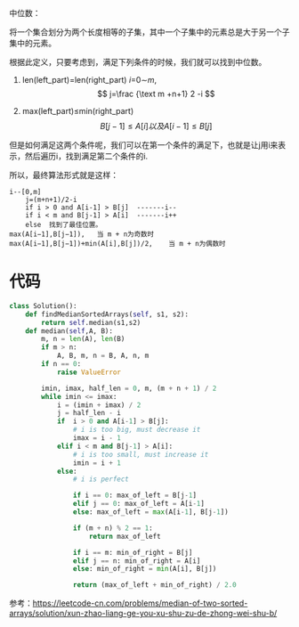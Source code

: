 中位数：

将一个集合划分为两个长度相等的子集，其中一个子集中的元素总是大于另一个子集中的元素。 

根据此定义，只要考虑到，满足下列条件的时候，我们就可以找到中位数。

1.   len(left_part)=len(right_part)         *i*=0∼*m*,  
   $$
   j=\frac {\text m +n+1} 2 -i
   $$
   

2.  max(left_part)≤min(right_part) 
   $$
   B[j−1]≤A[i] 以及A[i−1]≤B[j]
   $$
   

但是如何满足这两个条件呢，我们可以在第一个条件的满足下，也就是让j用i来表示，然后遍历i，找到满足第二个条件的i.

所以，最终算法形式就是这样：

```
i--[0,m]   
	j=(m+n+1)/2-i
    if i > 0 and A[i-1] > B[j]  -------i--
    if i < m and B[j-1] > A[i]	-------i++
    else  找到了最佳位置。
max(A[i−1],B[j−1]),   当 m + n为奇数时
max(A[i−1],B[j−1])+min(A[i],B[j])/2,	当 m + n为偶数时
```



# 代码
```Python
class Solution():
    def findMedianSortedArrays(self, s1, s2):
        return self.median(s1,s2)
    def median(self,A, B):
        m, n = len(A), len(B)
        if m > n:
            A, B, m, n = B, A, n, m
        if n == 0:
            raise ValueError

        imin, imax, half_len = 0, m, (m + n + 1) / 2
        while imin <= imax:
            i = (imin + imax) / 2
            j = half_len - i
            if  i > 0 and A[i-1] > B[j]:
                # i is too big, must decrease it
                imax = i - 1
            elif i < m and B[j-1] > A[i]:
                # i is too small, must increase it
                imin = i + 1
            else:
                # i is perfect

                if i == 0: max_of_left = B[j-1]
                elif j == 0: max_of_left = A[i-1]
                else: max_of_left = max(A[i-1], B[j-1])

                if (m + n) % 2 == 1:
                    return max_of_left

                if i == m: min_of_right = B[j]
                elif j == n: min_of_right = A[i]
                else: min_of_right = min(A[i], B[j])

                return (max_of_left + min_of_right) / 2.0
```

参考：https://leetcode-cn.com/problems/median-of-two-sorted-arrays/solution/xun-zhao-liang-ge-you-xu-shu-zu-de-zhong-wei-shu-b/